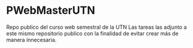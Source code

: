 # PWebMasterUTN
Repo publico del curso web semestral de la UTN
Las tareas las adjunto a este mismo repositorio publico con la finalidad de evitar crear más de manera innecesaria.

